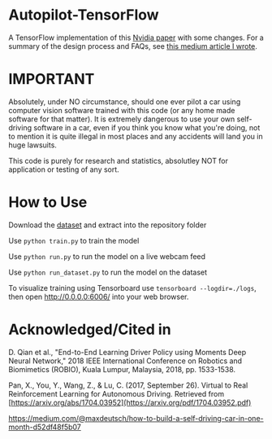 # Autopilot-TensorFlow
A TensorFlow implementation of this [Nvidia paper](https://arxiv.org/pdf/1604.07316.pdf) with some changes. For a summary of the design process and FAQs, see [this medium article I wrote](https://medium.com/@sullyfchen/how-a-high-school-junior-made-a-self-driving-car-705fa9b6e860).

# IMPORTANT
Absolutely, under NO circumstance, should one ever pilot a car using computer vision software trained with this code (or any home made software for that matter). It is extremely dangerous to use your own self-driving software in a car, even if you think you know what you're doing, not to mention it is quite illegal in most places and any accidents will land you in huge lawsuits.

This code is purely for research and statistics, absolutley NOT for application or testing of any sort.

# How to Use
Download the [dataset](https://github.com/SullyChen/driving-datasets) and extract into the repository folder

Use `python train.py` to train the model

Use `python run.py` to run the model on a live webcam feed

Use `python run_dataset.py` to run the model on the dataset

To visualize training using Tensorboard use `tensorboard --logdir=./logs`, then open http://0.0.0.0:6006/ into your web browser.

# Acknowledged/Cited in
D. Qian et al., "End-to-End Learning Driver Policy using Moments Deep Neural Network," 2018 IEEE International Conference on Robotics and Biomimetics (ROBIO), Kuala Lumpur, Malaysia, 2018, pp. 1533-1538.

Pan, X., You, Y., Wang, Z., & Lu, C. (2017, September 26). Virtual to Real Reinforcement Learning for Autonomous Driving. Retrieved from [https://arxiv.org/abs/1704.03952](https://arxiv.org/pdf/1704.03952.pdf)

https://medium.com/@maxdeutsch/how-to-build-a-self-driving-car-in-one-month-d52df48f5b07
